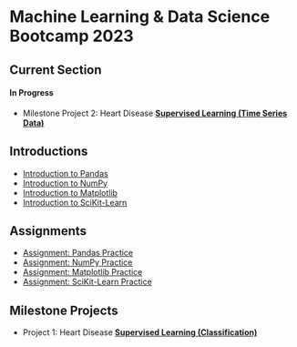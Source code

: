 # Machine Learning &amp; Data Science Bootcamp 2023

## Current Section
#### In Progress
* Milestone Project 2: Heart Disease __[Supervised Learning (Time Series Data)](https://github.com/redrum88/Machine_Learning_and_Data_Science)__
## Introductions
* [Introduction to Pandas](https://github.com/redrum88/Machine_Learning_and_Data_Science/blob/main/Completed/introduction-to-pandas.ipynb)
* [Introduction to NumPy](https://github.com/redrum88/Machine_Learning_and_Data_Science/blob/main/Completed/introduction-to-numpy.ipynb)
* [Introduction to Matplotlib](https://github.com/redrum88/Machine_Learning_and_Data_Science/blob/main/Completed/introduction-to-matplotlib.ipynb)
* [Introduction to SciKit-Learn](https://github.com/redrum88/Machine_Learning_and_Data_Science/blob/main/Completed/instroduction_to_sklearn.ipynb)
## Assignments
* [Assignment: Pandas Practice](https://github.com/redrum88/Machine_Learning_and_Data_Science/blob/main/Completed/pandas-exercise.ipynb)
* [Assignment: NumPy Practice](https://github.com/redrum88/Machine_Learning_and_Data_Science/blob/main/Completed/numpy-exercises.ipynb)
* [Assignment: Matplotlib Practice](https://github.com/redrum88/Machine_Learning_and_Data_Science/blob/main/Completed/matplotlib-exercises.ipynb)
* [Assignment: SciKit-Learn Practice](https://github.com/redrum88/Machine_Learning_and_Data_Science/blob/main/Completed/scikit-learn-exercises.ipynb)
## Milestone Projects
* Project 1: Heart Disease __[Supervised Learning (Classification)](https://github.com/redrum88/Machine_Learning_and_Data_Science/blob/main/Completed/heart-disease-project/end-to-end-heart-disease-classification.ipynb)__
